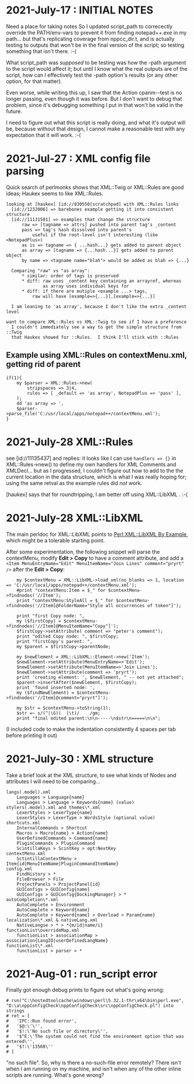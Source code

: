 # 2021-July-17 : INITIAL NOTES

Need a place for taking notes
So I updated script_path to correcectly override the PATH/env-vars to prevent it
from finding notepad++.exe in my path... but that's replicating coverage from
nppcc_dir.t, and is actually testing to outputs that won't be in the final
version of the script; so testing something that isn't there. :-(

What script_path was _supposed_ to be testing was how the -path argument to the
script would affect it; but until I know what the real outputs are of the
script, how can I effectively test the -path option's results (or any other
option, for that matter).

Even worse, while writing this up, I saw that the Action cpanm--test is
no longer passing, even though it was before.  But I don't want to debug that
problem, since it's debugging something I put in that won't be valid in the
future.

I need to figure out what this script is really doing, and what it's output
will be, because without that design, I cannot make a reasonable test with
any expectation that it will work. :-(

# 2021-Jul-27 : XML config file parsing

Quick search of perlmonks shows that XML::Twig or XML::Rules are good ideas;
Haukex seems to like XML::Rules.
```
looking at [haukex] [id://830550|scratchpad] with XML::Rules links
  [id://1232006] => barebones example getting it into consistent structure
  [id://11131501] => examples that change the structure
      raw => [tagname => attrs] pushed into parent tag's _content
      pass => tag's hash dissolved into parent's
          useful if the root-level isn't interesting (like <NotepadPlus>)
      as is => tagname => { ...hash...} gets added to parent object
      as array => [tagname => {...hash...}] gets added to parent object
      by name => <tagname name="blah"> would be added as blah => {...}

  Comparing "raw" vs "as array":
      * similar: order of tags is preserved
      * diff: raw uses _content key containing an arrayref, whereas
              as array uses individual keys for
      * diff: if there are mutiple <example ...> tags,
          raw will have [example=>{...}],[example=>{...}]

  I am leaning to 'as array', because I don't like the extra _content level

want to compare XML::Rules vs XML::Twig to see if I have a preference
  I couldn't immediately see a way to get the simple structure from ::Twig
  that Haukex showed for ::Rules.  I think I'll stick with ::Rules

```
## Example using XML::Rules on contextMenu.xml, getting rid of <NotepadPlus> parent
```
if(1){
    my $parser = XML::Rules->new(
        stripspaces => 3|4,
        rules => [ _default => 'as array', NotepadPlus => 'pass' ],
    );
    dd 'as array => ',
    $parser->parse_file('C:/usr/local/apps/notepad++/contextMenu.xml');
}
```

# 2021-July-28 XML::Rules

see [id://11135437] and replies:
  it looks like I can use `handlers => {}` in XML::Rules->new() to
  define my own handlers for XML Comments and XMLDecl... but as I progressed, I
  couldn't figure out how to add to the the current location in the data structure,
  which is what I was really hoping for; using the same retval as the example rules
  did _not_ work.

  [haukex] says that for roundtripping, I am better off using XML::LibXML . :-(

# 2021-July-28 XML::LibXML

The main perldoc for XML::LibXML points to [Perl XML::LibXML By Example](http://grantm.github.io/perl-libxml-by-example/),
  which might be a tolerable starting point.

After some experimentation, the following snippet will parse the contextMenu, modify **Edit > Copy** to have a comment attribute,
  and add a `<Item MenuEntryName="Edit" MenuItemName="Join Lines" comment="pryrt" />` after the **Edit > Copy**:

```
    my $contextMenu = XML::LibXML->load_xml(no_blanks => 1, location => 'C:/usr/local/apps/notepad++/contextMenu.xml');
    #print "contextMenu:Item = $_" for $contextMenu->findnodes('//Item');
    print "contextMenu:StyleAll = $_" for $contextMenu->findnodes('//Item[@FolderName="Style all occurrences of token"]');

    print "first Copy node: ",
    my ($firstCopy) = $contextMenu->findnodes('//Item[@MenuItemName="Copy"]');
    $firstCopy->setAttribute( comment => "peter's comment");
    print "edited Copy node: ", $firstCopy;
    print "firstCopy's parent: ",
    my $parent = $firstCopy->parentNode;

    my $newElement = XML::LibXML::Element->new('Item');
    $newElement->setAttribute(MenuEntryName=>'Edit');
    $newElement->setAttribute(MenuItemName=>'Join Lines');
    $newElement->setAttribute(comment => 'pryrt');
    print 'creating element: ', $newElement, " -- not yet attached";
    $parent->insertAfter($newElement, $firstCopy);
    print 'found inserted node: ',
    my ($findNewElement) = $contextMenu->findnodes('//Item[@comment="pryrt"]');

    my $str = $contextMenu->toString(1);
    $str =~ s/(^|\G)(  |\t)/    /gm;
    print "final edited parent:\n\n-----\n$str\n=====\n\n";
```
(I included code to make the indentation consistently 4 spaces per tab before printing it out)

# 2021-July-30 : XML structure

Take a brief look at the XML structure, to see what kinds of Nodes and attributes I will need to be comparing...

```
langs(.model).xml
    Languages > Language{name}
    Languages > Language > Keywords{name} (value)
stylers(.model).xml and themes\*.xml
    LexerStyles > LexerType{name}
    LexerStyles > LexerType > WordsStyle (optional value)
shortcuts.xml
    InternalCommands > Shortcut
    Macros > Macro{name} > Action{name}
    UserDefinedCommands > Command{name}
    PluginCommands > PluginCommand
    ScintillaKeys > ScintKey > opt:NextKey
contextMenu.xml
    SctintillaContextMenu > Item{id|MenuItemName|PluginCommandItemName}
config.xml
    FindHistory > *
    FileBrowser > File
    ProjectPanels > ProjectPanel{id}
    GUIConfigs > GUIConfig{name}
    GUIConfigs > GUIConfig{DockingManager} > *
autoCompletion\*.xml
    AutoComplete > Environment
    AutoComplete > Keyword{name}
    AutoComplete > Keyword{name} > Overload > Param{name}
localization\*.xml & nativeLang.xml
    NativeLangue > * > *{m/id|name/i}
functionList\overrideMap.xml
    functionList > associationMap > association{LangID|userDefinedLangName}
functionList\*.xml
    functionList > parser > *
```

# 2021-Aug-01 : run_script error

Finally got enough debug prints to figure out what's going wrong:
```
# run("C:\hostedtoolcache\windows\perl\5.32.1-thr\x64\bin\perl.exe", "D:\a\nppConfigCheck\nppConfigCheck\src\nppConfigCheck.pl") into strings
# ret = [
#   'IPC::Run found error',
#   '$@:\'\'',
#   '$!:\'No such file or directory\'',
#   '$^E:\'The system could not find the environment option that was entered\'',
#   '$?:\'13568\''
# ]
```
"no such file".  So, why is there a no-such-file error remotely?
There isn't when I am running on my machine, and isn't when
any of the other inline scripts are running.  What's gone wrong?
